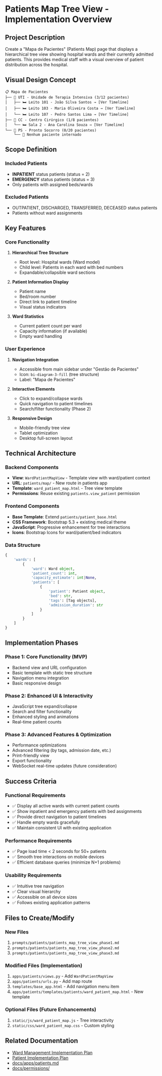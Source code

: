 # Patients Map Tree View - Implementation Overview

## Project Description

Create a "Mapa de Pacientes" (Patients Map) page that displays a hierarchical tree view showing hospital wards and their currently admitted patients. This provides medical staff with a visual overview of patient distribution across the hospital.

## Visual Design Concept

```
📋 Mapa de Pacientes
├── 🏥 UTI - Unidade de Terapia Intensiva (3/12 pacientes)
│   ├── 🛏️ Leito 101 - João Silva Santos → [Ver Timeline]
│   ├── 🛏️ Leito 103 - Maria Oliveira Costa → [Ver Timeline]
│   └── 🛏️ Leito 107 - Pedro Santos Lima → [Ver Timeline]
├── 🏥 CC - Centro Cirúrgico (1/8 pacientes)
│   └── 🛏️ Sala 2 - Ana Carolina Souza → [Ver Timeline]
└── 🏥 PS - Pronto Socorro (0/20 pacientes)
    └── 📝 Nenhum paciente internado
```

## Scope Definition

### Included Patients

- **INPATIENT** status patients (status = 2)
- **EMERGENCY** status patients (status = 3)
- Only patients with assigned beds/wards

### Excluded Patients

- OUTPATIENT, DISCHARGED, TRANSFERRED, DECEASED status patients
- Patients without ward assignments

## Key Features

### Core Functionality

1. **Hierarchical Tree Structure**

   - Root level: Hospital wards (Ward model)
   - Child level: Patients in each ward with bed numbers
   - Expandable/collapsible ward sections

2. **Patient Information Display**

   - Patient name
   - Bed/room number
   - Direct link to patient timeline
   - Visual status indicators

3. **Ward Statistics**
   - Current patient count per ward
   - Capacity information (if available)
   - Empty ward handling

### User Experience

1. **Navigation Integration**

   - Accessible from main sidebar under "Gestão de Pacientes"
   - Icon: `bi-diagram-3-fill` (tree structure)
   - Label: "Mapa de Pacientes"

2. **Interactive Elements**

   - Click to expand/collapse wards
   - Quick navigation to patient timelines
   - Search/filter functionality (Phase 2)

3. **Responsive Design**
   - Mobile-friendly tree view
   - Tablet optimization
   - Desktop full-screen layout

## Technical Architecture

### Backend Components

- **View**: `WardPatientMapView` - Template view with ward/patient context
- **URL**: `patients/map/` - New route in patients app
- **Template**: `ward_patient_map.html` - Tree view template
- **Permissions**: Reuse existing `patients.view_patient` permission

### Frontend Components

- **Base Template**: Extend `patients/patient_base.html`
- **CSS Framework**: Bootstrap 5.3 + existing medical theme
- **JavaScript**: Progressive enhancement for tree interactions
- **Icons**: Bootstrap Icons for ward/patient/bed indicators

### Data Structure

```python
{
    'wards': [
        {
            'ward': Ward object,
            'patient_count': int,
            'capacity_estimate': int|None,
            'patients': [
                {
                    'patient': Patient object,
                    'bed': str,
                    'tags': [Tag objects],
                    'admission_duration': str
                }
            ]
        }
    ]
}
```

## Implementation Phases

### Phase 1: Core Functionality (MVP)

- Backend view and URL configuration
- Basic template with static tree structure
- Navigation menu integration
- Basic responsive design

### Phase 2: Enhanced UI & Interactivity

- JavaScript tree expand/collapse
- Search and filter functionality
- Enhanced styling and animations
- Real-time patient counts

### Phase 3: Advanced Features & Optimization

- Performance optimizations
- Advanced filtering (by tags, admission date, etc.)
- Print-friendly view
- Export functionality
- WebSocket real-time updates (future consideration)

## Success Criteria

### Functional Requirements

- ✅ Display all active wards with current patient counts
- ✅ Show inpatient and emergency patients with bed assignments
- ✅ Provide direct navigation to patient timelines
- ✅ Handle empty wards gracefully
- ✅ Maintain consistent UI with existing application

### Performance Requirements

- ✅ Page load time < 2 seconds for 50+ patients
- ✅ Smooth tree interactions on mobile devices
- ✅ Efficient database queries (minimize N+1 problems)

### Usability Requirements

- ✅ Intuitive tree navigation
- ✅ Clear visual hierarchy
- ✅ Accessible on all device sizes
- ✅ Follows existing application patterns

## Files to Create/Modify

### New Files

1. `prompts/patients/patients_map_tree_view_phase1.md`
2. `prompts/patients/patients_map_tree_view_phase2.md`
3. `prompts/patients/patients_map_tree_view_phase3.md`

### Modified Files (Implementation)

1. `apps/patients/views.py` - Add `WardPatientMapView`
2. `apps/patients/urls.py` - Add map route
3. `templates/base_app.html` - Add navigation menu item
4. `apps/patients/templates/patients/ward_patient_map.html` - New template

### Optional Files (Future Enhancements)

1. `static/js/ward_patient_map.js` - Tree interactivity
2. `static/css/ward_patient_map.css` - Custom styling

## Related Documentation

- [Ward Management Implementation Plan](ward_management_implementation_plan.md)
- [Patient Implementation Plan](patient_implementation_plan.md)
- [docs/apps/patients.md](../../docs/apps/patients.md)
- [docs/permissions/](../../docs/permissions/)

